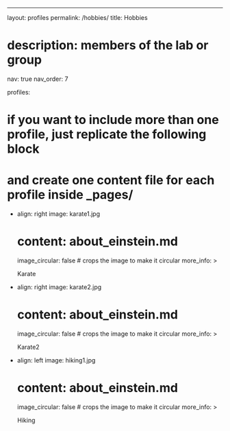 ---
layout: profiles
permalink: /hobbies/
title: Hobbies
# description: members of the lab or group
nav: true
nav_order: 7

profiles:
  # if you want to include more than one profile, just replicate the following block
  # and create one content file for each profile inside _pages/
  - align: right
    image: karate1.jpg
    # content: about_einstein.md
    image_circular: false # crops the image to make it circular
    more_info: >
      <p>Karate</p>
  - align: right
    image: karate2.jpg
    # content: about_einstein.md
    image_circular: false # crops the image to make it circular
    more_info: >
      <p>Karate2</p>
  - align: left
    image: hiking1.jpg
    # content: about_einstein.md
    image_circular: false # crops the image to make it circular
    more_info: >
      <p>Hiking</p>